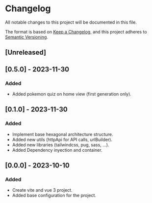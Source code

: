 # Changelog
All notable changes to this project will be documented in this file.

The format is based on [Keep a Changelog](https://keepachangelog.com/en/1.1.0/),
and this project adheres to [Semantic Versioning](https://semver.org/spec/v2.0.0.html).

## [Unreleased]

## [0.5.0] - 2023-11-30
### Added
- Added pokemon quiz on home view (first generation only).

## [0.1.0] - 2023-11-30
### Added
- Implement base hexagonal architecture structure.
- Added new utils (httpApi for API calls, urlBuilder).
- Added new libraries (tailwindcss, pug, sass, ...).
- Added Dependency inyection and container.

## [0.0.0] - 2023-10-10
### Added
- Create vite and vue 3 project.
- Added base configuration for the project.
